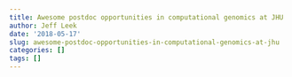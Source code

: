 ```yaml
---
title: Awesome postdoc opportunities in computational genomics at JHU
author: Jeff Leek
date: '2018-05-17'
slug: awesome-postdoc-opportunities-in-computational-genomics-at-jhu
categories: []
tags: []
---
```

